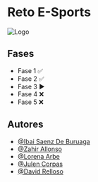 
# Reto E-Sports




![Logo](https://i.imgur.com/1ntnPwD.png)


## Fases

- Fase 1 ✅
- Fase 2 ✅
- Fase 3 ▶️
- Fase 4 ❌
- Fase 5 ❌


## Autores

- [@Ibai Saenz De Buruaga](https://github.com/IbaiSaenzDeBuruaga)
- [@Zahir Allonso](https://github.com/ZahirRiveraChacon)
- [@Lorena Arbe](https://github.com/Lorena-Arbe-Sanchez)
- [@Julen Corpas](https://github.com/JulenCorpas2004)
- [@David Relloso](https://github.com/David23242)


